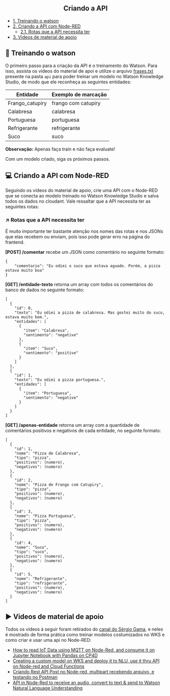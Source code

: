 <h2 align="center">
  Criando a API
</h2>

- [1. Treinando o watson](#memo-treinando-o-watson)
- [2. Criando a API com Node-RED](#computer-criando-a-api-com-node-red)
  - [2.1. Rotas que a API necessita ter](#arrow-upper-right-rotas-que-a-api-necessita-ter)
- [3. Videos de material de apoio](#arrow-forward-videos-de-material-de-apoio)

## :memo: Treinando o watson

O primeiro passo para a criação da API é o treinamento do Watson. Para isso, assista os vídeos do material de apoi e utilize o arquivo [frases.txt](https://github.com/gabriel-fz/Fiorese-Lab-I/blob/master/api/frases.txt) presente na pasta `api` para poder treinar um modelo no Watson Knowledge Studio, de modo que ele reconheça as seguintes entidades:

<div align="center">

| Entidade        | Exemplo de marcação |
| --------------- | ------------------- |
| Frango_catupiry | frango com catupiry |
| Calabresa       | calabresa           |
| Portuguesa      | portuguesa          |
| Refrigerante    | refrigerante        |
| Suco            | suco                |

</div>

**Observação:** Apenas faça train e não faça evaluate!

Com um modelo criado, siga os próximos passos.

## :computer: Criando a API com Node-RED

Seguindo os vídeos do material de apoio, crie uma API com o Node-RED que se conecta ao modelo treinado no Watson Knowledge Studio e salva todos os dados no cloudant. Vale ressaltar que a API necessita ter as seguintes rotas:

### :arrow_upper_right: Rotas que a API necessita ter

É muito importante ter bastante atenção nos nomes das rotas e nos JSONs que elas recebem ou enviam, pois isso pode gerar erro na página do frantend.

**[POST] /comentar** recebe um JSON como comentário no seguinte formato:

```
{
	"comentario": "Eu odiei o suco que estava aguado. Porém, a pizza estava muito boa"
}
```

**[GET] /entidade-texto** retorna um array com todos os comentários do banco de dados no seguinte formato:

```
[
  {
    "id": 0,
    "texto": "Eu odiei a pizza de calabresa. Mas gostei muito do suco, estava muito bom.",
    "entidades": [
      {
        "item": "Calabresa",
        "sentimento": "negative"
      },
      {
        "item": "Suco",
        "sentimento": "positive"
      }
    ]
  },
  {
    "id": 1,
    "texto": "Eu odiei a pizza portuguesa.",
    "entidades": [
      {
        "item": "Portuguesa",
        "sentimento": "negative"
      }
    ]
  }
]
```

**[GET] /apenas-entidade** retorna um array com a quantidade de comentários positivos e negativos de cada entidade, no seguinte formato:

```
[
  {
    "id": 1,
    "nome": "Pizza de Calabresa",
    "tipo": "pizza",
    "positivos": (numero),
    "negativos": (numero)
  },
  {
    "id": 2,
    "nome": "Pizza de Frango com Catupiry",
    "tipo": "pizza",
    "positivos": (numero),
    "negativos": (numero)
  },
  {
    "id": 3,
    "nome": "Pizza Portuguesa",
    "tipo": "pizza",
    "positivos": (numero),
    "negativos": (numero)
  },
  {
    "id": 4,
    "nome": "Suco",
    "tipo": "suco",
    "positivos": (numero),
    "negativos": (numero)
  },
  {
    "id": 5,
    "nome": "Refrigerante",
    "tipo": "refrigerante",
    "positivos": (numero),
    "negativos": (numero)
  }
]
```

## :arrow_forward: Videos de material de apoio

Todos os vídeos à seguir foram retirados do [canal do Sérgio Gama](https://www.youtube.com/c/SergioGama/featured), e neles é mostrado de forma prática como treinar modelos costumizados no WKS e como criar e usar uma api no Node-RED:

- [How to read IoT Data using MQTT on Node-Red, and consume it on Jupyter Notebook with Pandas on CP4D](https://www.youtube.com/watch?v=yT_DIEu6uzA&t=1121s&ab_channel=SergioGama)
- [Creating a custom model on WKS and deploy it to NLU, use it thru API on Node-red and Cloud Functions](https://www.youtube.com/watch?v=Nqyd5rJ0KJU&t=1599s&ab_channel=SergioGama)
- [Criando Rest API Post no Node-red, multipart recebendo arquivo, e testando no Postman](https://www.youtube.com/watch?v=QQt9lZF4SQQ&t=327s&ab_channel=SergioGama)
- [API in Node-Red to receive an audio, convert to text & send to Watson Natural Language Understanding](https://www.youtube.com/watch?v=UyPVl7epAnU&t=87s&ab_channel=SergioGama)
